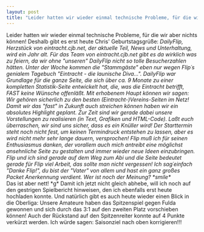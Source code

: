 ```yaml
---
layout: post
title: "Leider hatten wir wieder einmal technische Probleme, für die wir aber nichts können!"
---
```


Leider hatten wir wieder einmal technische Probleme, für die wir aber nichts können! Deshalb gibt es erst heute Chris' Geburtstagsgrüße: _DailyFlip, Herzstück von eintracht.cjb.net, der aktuelle Teil, News und Unterhaltung, wird ein Jahr alt. Für das Team von eintracht.cjb.net gibt es da wirklich was zu feiern, da wir ohne "unseren" DailyFlip nicht so tolle Besucherzahlen hätten. Unter der Woche kommen die "Stammgäste" eben nur wegen Flip´s genialem Tagebuch "Eintracht - die launische Diva...". DailyFlip war Grundlage für die ganze Seite, die sich über ca. 9 Monate zu einer kompletten Statistik-Seite entwickelt hat, die, was die Eintracht betrifft, FAST keine Wünsche offenläßt. Mit erhobenem Haupt können wir sagen: Wir gehören sicherlich zu den besten (Eintracht-)Vereins-Seiten im Netz! Damit wir das "fast" in Zukunft auch streichen können haben wir ein absolutes Highlight geplant. Zur Zeit sind wir gerade dabei unsere Vorstellungen zu realisieren (in Text, Grafiken und HTML-Code). Laßt euch überraschen, wir sind uns sicher, dass es ein Knüller wird! Der Starttermin steht noch nicht fest, um keinen Termindruck entstehen zu lassen, aber es wird nicht mehr sehr lange dauern, versprochen! Flip muß ich für seinen Enthusiasmus danken, der vorallem auch mich antreibt eine möglichst ansehnliche Seite zu gestalten und immer wieder neue Ideen einzubringen. Flip und ich sind gerade auf dem Weg zum Abi und die Seite bedeutet gerade für Flip viel Arbeit, das sollte man nicht vergessen! Ich sag´einfach "Danke Flip!", du bist der "Vater" von allem und hast ein ganz großes Packet Anerkennung verdient. Wer ist noch der Meinung? \*smile\*_  
Das ist aber nett! \*g\* Damit ich jetzt nicht gleich abhebe, will ich noch auf den gestrigen Spielbericht hinweisen, den ich ebenfalls erst heute hochladen konnte. Und natürlich gibt es auch heute wieder einen Blick in die Oberliga: Unsere Amateure haben das Spitzenspiel gegen Fulda gewonnen und sich durch das 3:1 auf den zweiten Platz vorschieben können! Auch der Rückstand auf den Spitzenreiter konnte auf 4 Punkte verkürzt werden. Ich würde sagen: Saisonziel nach oben korrigieren!!!
